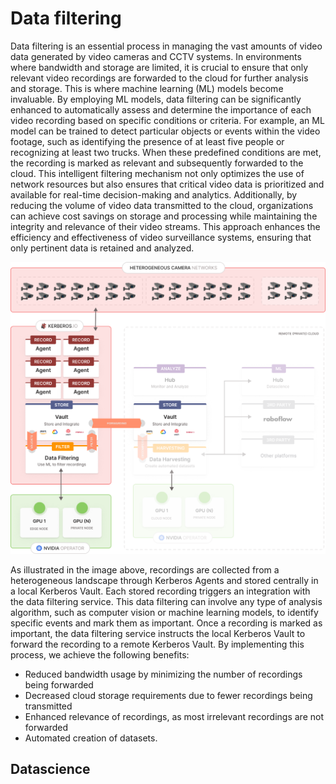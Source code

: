 # Data filtering

Data filtering is an essential process in managing the vast amounts of video data generated by video cameras and CCTV systems. In environments where bandwidth and storage are limited, it is crucial to ensure that only relevant video recordings are forwarded to the cloud for further analysis and storage. This is where machine learning (ML) models become invaluable. By employing ML models, data filtering can be significantly enhanced to automatically assess and determine the importance of each video recording based on specific conditions or criteria. For example, an ML model can be trained to detect particular objects or events within the video footage, such as identifying the presence of at least five people or recognizing at least two trucks. When these predefined conditions are met, the recording is marked as relevant and subsequently forwarded to the cloud. This intelligent filtering mechanism not only optimizes the use of network resources but also ensures that critical video data is prioritized and available for real-time decision-making and analytics. Additionally, by reducing the volume of video data transmitted to the cloud, organizations can achieve cost savings on storage and processing while maintaining the integrity and relevance of their video streams. This approach enhances the efficiency and effectiveness of video surveillance systems, ensuring that only pertinent data is retained and analyzed.

![Data filtering with Kerberos Vault](./assets/images/data-filtering-with-kerberos-vault.png)

As illustrated in the image above, recordings are collected from a heterogeneous landscape through Kerberos Agents and stored centrally in a local Kerberos Vault. Each stored recording triggers an integration with the data filtering service. This data filtering can involve any type of analysis algorithm, such as computer vision or machine learning models, to identify specific events and mark them as important. Once a recording is marked as important, the data filtering service instructs the local Kerberos Vault to forward the recording to a remote Kerberos Vault. By implementing this process, we achieve the following benefits:

- Reduced bandwidth usage by minimizing the number of recordings being forwarded
- Decreased cloud storage requirements due to fewer recordings being transmitted
- Enhanced relevance of recordings, as most irrelevant recordings are not forwarded
- Automated creation of datasets.

## Datascience
